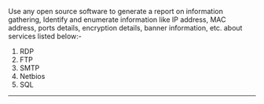 Use any open source software to generate a report on information gathering, Identify and
enumerate information like IP address, MAC address, ports details, encryption details, banner
information, etc. about services listed below:-
           
1. RDP
2. FTP
3. SMTP
4. Netbios
5. SQL               
----


